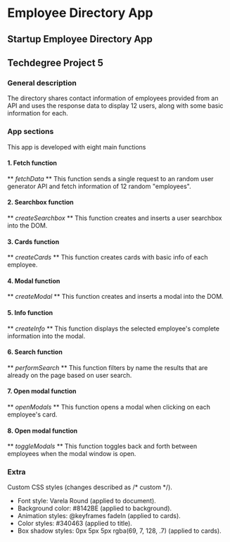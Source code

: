 # Employee Directory App
## Startup Employee Directory App
## Techdegree Project 5

### General description
The directory shares contact information of employees provided from an API and uses the response data to display 12 users, along with some basic information for each.

### App sections
This app is developed with eight main functions

#### 1. Fetch function
** *fetchData* **
This function sends a single request to an random user generator API and fetch information of 12 random "employees".

#### 2. Searchbox function
** *createSearchbox* **
This function creates and inserts a user searchbox into the DOM.

#### 3. Cards function
** *createCards* **
This function creates cards with basic info of each employee.

#### 4. Modal function
** *createModal* **
This function creates and inserts a modal into the DOM.

#### 5. Info function
** *createInfo* **
This function displays the selected employee's complete information into the modal.

#### 6. Search function
** *performSearch* **
This function filters by name the results that are already on the page based on user search.

#### 7. Open modal function
** *openModals* **
This function opens a modal when clicking on each employee's card.

#### 8. Open modal function
** *toggleModals* **
This function toggles back and forth between employees when the modal window is open.

### Extra
Custom CSS styles (changes described as /* custom */).

- Font style: Varela Round (applied to document).
- Background color: #8142BE (applied to background). 
- Animation styles: @keyframes fadeIn (applied to cards).
- Color styles: #340463 (applied to title).
- Box shadow styles: 0px 5px 5px rgba(69, 7, 128, .7) (applied to cards).
